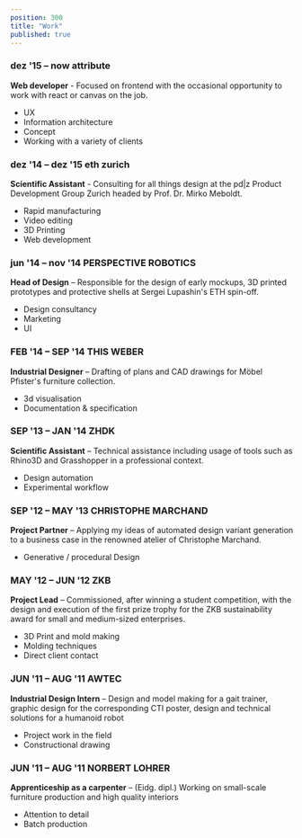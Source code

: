 ```yaml
---
position: 300
title: "Work"
published: true
---
```


### dez '15 – now **attribute**

<span>

**Web developer** - Focused on frontend with the occasional opportunity to work with react or canvas on the job.  

- UX
- Information architecture
- Concept
- Working with a variety of clients

</span>

### dez '14 – dez '15 **eth zurich**

<span>

**Scientific Assistant** - Consulting for all things design at the pd|z Product Development Group Zurich headed by Prof. Dr. Mirko Meboldt.
- Rapid manufacturing
- Video editing
- 3D Printing
- Web development

</span>

### jun '14 – nov '14 **PERSPECTIVE ROBOTICS**

<span>

**Head of Design** – Responsible for the design of early mockups, 3D printed prototypes and protective shells at Sergei Lupashin's ETH spin-off.
- Design consultancy
- Marketing
- UI

</span>

### FEB '14 – SEP '14 **THIS WEBER**

<span>

**Industrial Designer** – Drafting of plans and CAD drawings for Möbel Pfister's furniture collection.
- 3d visualisation
- Documentation & specification

</span>

### SEP '13 – JAN '14 **ZHDK**

<span>

**Scientific Assistant** – Technical assistance including usage of tools such as Rhino3D and Grasshopper in a professional context.
- Design automation
- Experimental workflow

</span>

### SEP '12 – MAY '13 **CHRISTOPHE MARCHAND**

<span>

**Project Partner** – Applying my ideas of automated design variant generation to a business case in the renowned atelier of Christophe Marchand.
- Generative / procedural Design

</span>

### MAY '12 – JUN '12 **ZKB**

<span>

**Project Lead** – Commissioned, after winning a student competition, with the design and execution of the first prize trophy for the ZKB sustainability award for small and medium-sized enterprises.
- 3D Print and mold making
- Molding techniques
- Direct client contact

</span>


### JUN '11 – AUG '11 **AWTEC**

<span>

**Industrial Design Intern** – Design and model making for a gait trainer, graphic design for the corresponding CTI poster, design and technical solutions for a humanoid robot
- Project work in the field
- Constructional drawing

</span>

### JUN '11 – AUG '11 **NORBERT LOHRER**

<span>

**Apprenticeship as a carpenter** – (Eidg. dipl.) Working on small-scale furniture production and high quality interiors
- Attention to detail
- Batch production

</span>